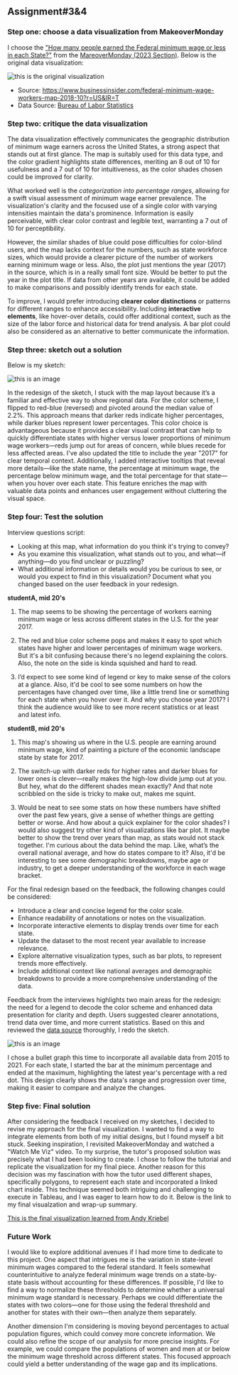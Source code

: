 ## Assignment#3&4

### Step one: choose a data visualization from MakeoverMonday
I choose the ["How many people earned the Federal minimum wage or less in each State?"](https://www.businessinsider.com/federal-minimum-wage-workers-map-2018-10?r=US&IR=T) from the [MareoverMonday (2023 Section)](https://www.makeovermonday.co.uk/data/). Below is the original data visualization:

![this is the original visualization](ass3&4_original.jpg)

- Source: https://www.businessinsider.com/federal-minimum-wage-workers-map-2018-10?r=US&IR=T
- Data Source: [Bureau of Labor Statistics](https://www.bls.gov/opub/reports/minimum-wage/2021/home.htm)

### Step two: critique the data visualization

The data visualization effectively communicates the geographic distribution of minimum wage earners across the United States, a strong aspect that stands out at first glance. The map is suitably used for this data type, and the color gradient highlights state differences, meriting an 8 out of 10 for usefulness and a 7 out of 10 for intuitiveness, as the color shades chosen could be improved for clarity.

What worked well is the *categorization into percentage ranges*, allowing for a swift visual assessment of minimum wage earner prevalence. The visualization's clarity and the focused use of a single color with varying intensities maintain the data's prominence. Information is easily perceivable, with clear color contrast and legible text, warranting a 7 out of 10 for perceptibility.

However, the similar shades of blue could pose difficulties for color-blind users, and the map lacks context for the numbers, such as state workforce sizes, which would provide a clearer picture of the number of workers earning minimum wage or less. Also, the plot just mentions the year (2017) in the source, which is in a really small font size. Would be better to put the year in the plot title. If data from other years are available, it could be added to make comparisons and possibly identify trends for each state.

To improve, I would prefer introducing **clearer color distinctions** or patterns for different ranges to enhance accessibility. Including **interactive elements**, like hover-over details, could offer additional context, such as the size of the labor force and historical data for trend analysis. A bar plot could also be considered as an alternative to better communicate the information.

### Step three: sketch out a solution
Below is my sketch:

![this is an image](ass3&4_sketch.jpg)

In the redesign of the sketch, I stuck with the map layout because it’s a familiar and effective way to show regional data. For the color scheme, I flipped to red-blue (reversed) and pivoted around the median value of 2.2%. This approach means that darker reds indicate higher percentages, while darker blues represent lower percentages. This color choice is advantageous because it provides a clear visual contrast that can help to quickly differentiate states with higher versus lower proportions of minimum wage workers—reds jump out for areas of concern, while blues recede for less affected areas. I've also updated the title to include the year "2017" for clear temporal context. Additionally, I added interactive tooltips that reveal more details—like the state name, the percentage at minimum wage, the percentage below minimum wage, and the total percentage for that state—when you hover over each state. This feature enriches the map with valuable data points and enhances user engagement without cluttering the visual space.

### Step four: Test the solution

Interview questions script:
- Looking at this map, what information do you think it's trying to convey?
- As you examine this visualization, what stands out to you, and what—if anything—do you find unclear or puzzling?
- What additional information or details would you be curious to see, or would you expect to find in this visualization?
Document what you changed based on the user feedback in your redesign.

**studentA, mid 20's**

  1. The map seems to be showing the percentage of workers earning minimum wage or less across different states in the U.S. for the year 2017.

  2. The red and blue color scheme pops and makes it easy to spot which states have higher and lower percentages of minimum wage workers. But it's a bit confusing because there's no legend explaining the colors. Also, the note on the side is kinda squished and hard to read.

  3. I’d expect to see some kind of legend or key to make sense of the colors at a glance. Also, it'd be cool to see some numbers on how the percentages have changed over time, like a little trend line or something for each state when you hover over it. And why you choose year 2017? I think the audience would like to see more recent statistics or at least and latest info.
  
  
**studentB, mid 20's**

  1. This map's showing us where in the U.S. people are earning around minimum wage, kind of painting a picture of the economic landscape state by state for 2017.

  2. The switch-up with darker reds for higher rates and darker blues for lower ones is clever—really makes the high-low divide jump out at you. But hey, what do the different shades mean exactly? And that note scribbled on the side is tricky to make out, makes me squint.

  3. Would be neat to see some stats on how these numbers have shifted over the past few years, give a sense of whether things are getting better or worse. And how about a quick explainer for the color shades? I would also suggest try other kind of visualizations like bar plot. It maybe better to show the trend over years than map, as stats would not stack together. I'm curious about the data behind the map. Like, what’s the overall national average, and how do states compare to it? Also, it'd be interesting to see some demographic breakdowns, maybe age or industry, to get a deeper understanding of the workforce in each wage bracket.

For the final redesign based on the feedback, the following changes could be considered:

- Introduce a clear and concise legend for the color scale.
- Enhance readability of annotations or notes on the visualization.
- Incorporate interactive elements to display trends over time for each state.
- Update the dataset to the most recent year available to increase relevance.
- Explore alternative visualization types, such as bar plots, to represent trends more effectively.
- Include additional context like national averages and demographic breakdowns to provide a more comprehensive understanding of the data.

Feedback from the interviews highlights two main areas for the redesign: the need for a legend to decode the color scheme and enhanced data presentation for clarity and depth. Users suggested clearer annotations, trend data over time, and more current statistics. Based on this and reviewed the [data source](https://data.world/makeovermonday/2023w18) thoroughly, I redo the sketch.

![this is an image](ass3&4_sketch2.jpg)

I chose a bullet graph this time to incorporate all available data from 2015 to 2021. For each state, I started the bar at the minimum percentage and ended at the maximum, highlighting the latest year's percentage with a red dot. This design clearly shows the data's range and progression over time, making it easier to compare and analyze the changes.

### Step five: Final solution

After considering the feedback I received on my sketches, I decided to revise my approach for the final visualization. I wanted to find a way to integrate elements from both of my initial designs, but I found myself a bit stuck. Seeking inspiration, I revisited MakeoverMonday and watched a "Watch Me Viz" video. To my surprise, the tutor's proposed solution was precisely what I had been looking to create. I chose to follow the tutorial and replicate the visualization for my final piece. Another reason for this decision was my fascination with how the tutor used different shapes, specifically polygons, to represent each state and incorporated a linked chart inside. This technique seemed both intriguing and challenging to execute in Tableau, and I was eager to learn how to do it. Below is the link to my final visualzation and wrap-up summary.

[This is the final visualization learned from Andy Kriebel](ass3&4_finalViz.md)

### Future Work

 I would like to explore additional avenues if I had more time to dedicate to this project. One aspect that intrigues me is the variation in state-level minimum wages compared to the federal standard. It feels somewhat counterintuitive to analyze federal minimum wage trends on a state-by-state basis without accounting for these differences. If possible, I'd like to find a way to normalize these thresholds to determine whether a universal minimum wage standard is necessary. Perhaps we could differentiate the states with two colors—one for those using the federal threshold and another for states with their own—then analyze them separately.

Another dimension I'm considering is moving beyond percentages to actual population figures, which could convey more concrete information. We could also refine the scope of our analysis for more precise insights. For example, we could compare the populations of women and men at or below the minimum wage threshold across different states. This focused approach could yield a better understanding of the wage gap and its implications.
